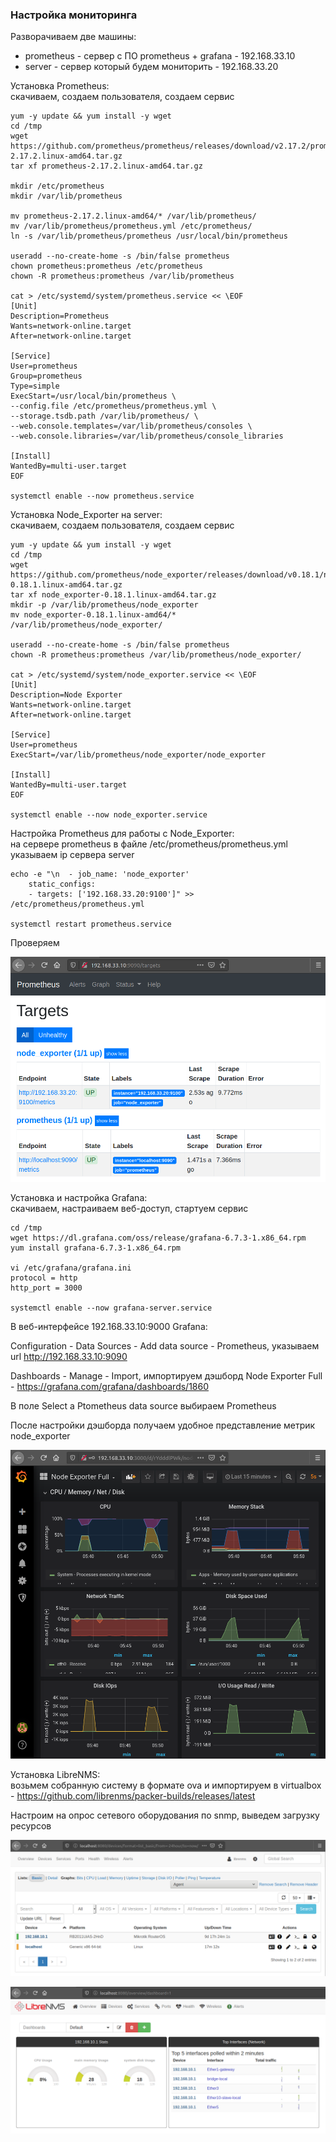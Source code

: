 ### Настройка мониторинга

Разворачиваем две машины:
- prometheus - сервер с ПО prometheus + grafana - 192.168.33.10
- server - сервер который будем мониторить - 192.168.33.20

Установка Prometheus:  
скачиваем, создаем пользователя, создаем сервис
```
yum -y update && yum install -y wget
cd /tmp
wget https://github.com/prometheus/prometheus/releases/download/v2.17.2/prometheus-2.17.2.linux-amd64.tar.gz
tar xf prometheus-2.17.2.linux-amd64.tar.gz

mkdir /etc/prometheus
mkdir /var/lib/prometheus

mv prometheus-2.17.2.linux-amd64/* /var/lib/prometheus/
mv /var/lib/prometheus/prometheus.yml /etc/prometheus/
ln -s /var/lib/prometheus/prometheus /usr/local/bin/prometheus

useradd --no-create-home -s /bin/false prometheus
chown prometheus:prometheus /etc/prometheus
chown -R prometheus:prometheus /var/lib/prometheus

cat > /etc/systemd/system/prometheus.service << \EOF
[Unit]
Description=Prometheus
Wants=network-online.target
After=network-online.target

[Service]
User=prometheus
Group=prometheus
Type=simple
ExecStart=/usr/local/bin/prometheus \
--config.file /etc/prometheus/prometheus.yml \
--storage.tsdb.path /var/lib/prometheus/ \
--web.console.templates=/var/lib/prometheus/consoles \
--web.console.libraries=/var/lib/prometheus/console_libraries

[Install]
WantedBy=multi-user.target
EOF

systemctl enable --now prometheus.service
```

Установка Node_Exporter на server:  
скачиваем, создаем пользователя, создаем сервис
```
yum -y update && yum install -y wget
cd /tmp
wget https://github.com/prometheus/node_exporter/releases/download/v0.18.1/node_exporter-0.18.1.linux-amd64.tar.gz
tar xf node_exporter-0.18.1.linux-amd64.tar.gz
mkdir -p /var/lib/prometheus/node_exporter
mv node_exporter-0.18.1.linux-amd64/* /var/lib/prometheus/node_exporter/

useradd --no-create-home -s /bin/false prometheus
chown -R prometheus:prometheus /var/lib/prometheus/node_exporter/

cat > /etc/systemd/system/node_exporter.service << \EOF
[Unit]
Description=Node Exporter
Wants=network-online.target
After=network-online.target

[Service]
User=prometheus
ExecStart=/var/lib/prometheus/node_exporter/node_exporter

[Install]
WantedBy=multi-user.target
EOF

systemctl enable --now node_exporter.service
```

Настройка Prometheus для работы с Node_Exporter:  
на сервере prometheus в файле /etc/prometheus/prometheus.yml указываем ip сервера server
```
echo -e "\n  - job_name: 'node_exporter'
    static_configs:
    - targets: ['192.168.33.20:9100']" >> /etc/prometheus/prometheus.yml

systemctl restart prometheus.service
```
Проверяем

![](./prometheus.png)

Установка и настройка Grafana:  
скачиваем, настраиваем веб-доступ, стартуем сервис
```
cd /tmp
wget https://dl.grafana.com/oss/release/grafana-6.7.3-1.x86_64.rpm
yum install grafana-6.7.3-1.x86_64.rpm

vi /etc/grafana/grafana.ini
protocol = http
http_port = 3000

systemctl enable --now grafana-server.service
```

В веб-интерфейсе 192.168.33.10:9000 Grafana:

Configuration - Data Sources - Add data source - Prometheus, указываем url http://192.168.33.10:9090

Dashboards - Manage - Import, импортируем дэшборд Node Exporter Full - https://grafana.com/grafana/dashboards/1860

В поле Select a Ptometheus data source выбираем Prometheus

После настройки дэшборда получаем удобное представление метрик node_exporter

![](./grafana.png)

Установка LibreNMS:  
возьмем собранную систему в формате ova и импортируем в virtualbox - https://github.com/librenms/packer-builds/releases/latest

Настроим на опрос сетевого оборудования по snmp, выведем загрузку ресурсов

![](./librenms-devices.png)

![](./librenms-dashboard.png)
